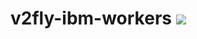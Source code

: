 # v2fly-ibm-workers [![](https://github.com/tlmoe/v2fly-ibm-workers/workflows/Deploy%20to%20IBM%20Cloud/badge.svg)](https://github.com/tlmoe/v2fly-ibm-workers/actions)
     


